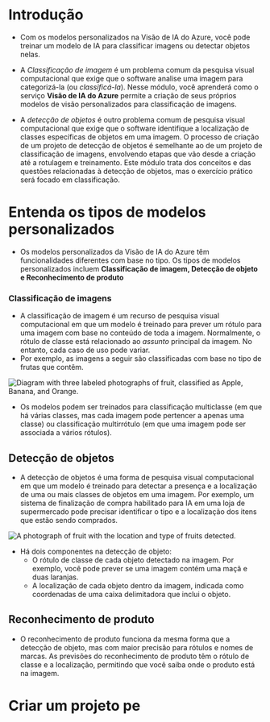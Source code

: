 # Introdução
- Com os modelos personalizados na Visão de IA do Azure, você pode treinar um modelo de IA para classificar imagens ou detectar objetos nelas.

- A _Classificação de imagem_ é um problema comum da pesquisa visual computacional que exige que o software analise uma imagem para categorizá-la (ou _classificá-la_). Nesse módulo, você aprenderá como o serviço **Visão de IA do Azure** permite a criação de seus próprios modelos de visão personalizados para classificação de imagens.

- A _detecção de objetos_ é outro problema comum de pesquisa visual computacional que exige que o software identifique a localização de classes específicas de objetos em uma imagem. O processo de criação de um projeto de detecção de objetos é semelhante ao de um projeto de classificação de imagens, envolvendo etapas que vão desde a criação até a rotulagem e treinamento. Este módulo trata dos conceitos e das questões relacionadas à detecção de objetos, mas o exercício prático será focado em classificação.
# Entenda os tipos de modelos personalizados
- Os modelos personalizados da Visão de IA do Azure têm funcionalidades diferentes com base no tipo. Os tipos de modelos personalizados incluem **Classificação de imagem, Detecção de objeto e Reconhecimento de produto**
### Classificação de imagens
- A classificação de imagem é um recurso de pesquisa visual computacional em que um modelo é treinado para prever um rótulo para uma imagem com base no conteúdo de toda a imagem. Normalmente, o rótulo de classe está relacionado ao _assunto_ principal da imagem. No entanto, cada caso de uso pode variar.
- Por exemplo, as imagens a seguir são classificadas com base no tipo de frutas que contêm.

![Diagram with three labeled photographs of fruit, classified as Apple, Banana, and Orange.](https://learn.microsoft.com/pt-br/training/wwl-data-ai/custom-model-ai-vision-image-classification/media/classified-fruit.png)

- Os modelos podem ser treinados para classificação multiclasse (em que há várias classes, mas cada imagem pode pertencer a apenas uma classe) ou classificação multirrótulo (em que uma imagem pode ser associada a vários rótulos).
## Detecção de objetos
- A detecção de objetos é uma forma de pesquisa visual computacional em que um modelo é treinado para detectar a presença e a localização de uma ou mais classes de objetos em uma imagem. Por exemplo, um sistema de finalização de compra habilitado para IA em uma loja de supermercado pode precisar identificar o tipo e a localização dos itens que estão sendo comprados.

![A photograph of fruit with the location and type of fruits detected.](https://learn.microsoft.com/pt-br/training/wwl-data-ai/custom-model-ai-vision-image-classification/media/object-detection.png)

- Há dois componentes na detecção de objeto:
	- O rótulo de classe de cada objeto detectado na imagem. Por exemplo, você pode prever se uma imagem contém uma maçã e duas laranjas.
	- A localização de cada objeto dentro da imagem, indicada como coordenadas de uma caixa delimitadora que inclui o objeto.
## Reconhecimento de produto
- O reconhecimento de produto funciona da mesma forma que a detecção de objeto, mas com maior precisão para rótulos e nomes de marcas. As previsões do reconhecimento de produto têm o rótulo de classe e a localização, permitindo que você saiba onde o produto está na imagem.
# Criar um projeto pe